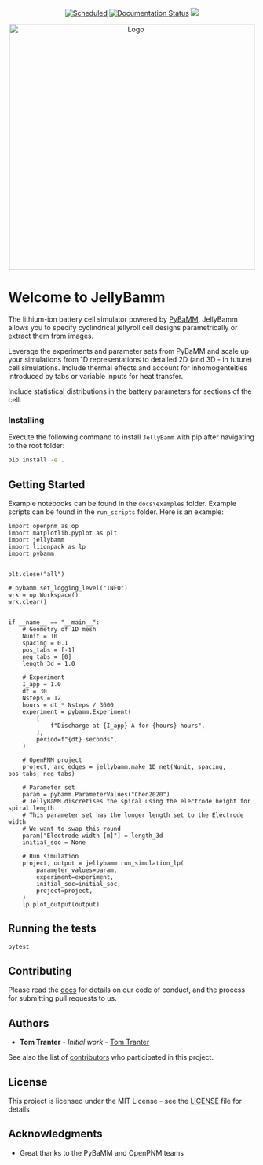 <p align="center">
  <a href="https://github.com/TomTranter/JellyBaMM/actions/workflows/ci.yml"><img src="https://github.com/TomTranter/JellyBaMM/actions/workflows/ci.yml/badge.svg?branch=main" alt="Scheduled"></a>
  <a href="https://jellybamm.readthedocs.io/en/latest/?badge=latest"><img src="https://readthedocs.org/projects/jellybamm/badge/?version=latest" alt="Documentation Status"></a>
  <a href="https://codecov.io/gh/TomTranter/JellyBaMM" > 
 <img src="https://codecov.io/gh/TomTranter/JellyBaMM/graph/badge.svg?token=U8IN5ZME8E"/> 
 </a>
</p>

<p align="center">
<img src="docs\logo.jpg" width="500" height="500" alt="Logo">
</p>

# Welcome to JellyBamm

The lithium-ion battery cell simulator powered by [PyBaMM](https://www.pybamm.org/). JellyBamm allows you to specify cyclindrical jellyroll cell designs parametrically or extract them from images.

Leverage the experiments and parameter sets from PyBaMM and scale up your simulations from 1D representations to detailed 2D (and 3D - in future) cell simulations. Include thermal effects and account for inhomogenteities introduced by tabs or variable inputs for heat transfer.

Include statistical distributions in the battery parameters for sections of the cell.

### Installing

Execute the following command to install `JellyBamm` with pip after navigating to the root folder:

```bash
pip install -e .
```

## Getting Started

Example notebooks can be found in the `docs\examples` folder. Example scripts can be found in the `run_scripts` folder. Here is an example:

```
import openpnm as op
import matplotlib.pyplot as plt
import jellybamm
import liionpack as lp
import pybamm


plt.close("all")

# pybamm.set_logging_level("INFO")
wrk = op.Workspace()
wrk.clear()


if __name__ == "__main__":
    # Geometry of 1D mesh
    Nunit = 10
    spacing = 0.1
    pos_tabs = [-1]
    neg_tabs = [0]
    length_3d = 1.0

    # Experiment
    I_app = 1.0
    dt = 30
    Nsteps = 12
    hours = dt * Nsteps / 3600
    experiment = pybamm.Experiment(
        [
            f"Discharge at {I_app} A for {hours} hours",
        ],
        period=f"{dt} seconds",
    )

    # OpenPNM project
    project, arc_edges = jellybamm.make_1D_net(Nunit, spacing, pos_tabs, neg_tabs)

    # Parameter set
    param = pybamm.ParameterValues("Chen2020")
    # JellyBaMM discretises the spiral using the electrode height for spiral length
    # This parameter set has the longer length set to the Electrode width
    # We want to swap this round
    param["Electrode width [m]"] = length_3d
    initial_soc = None

    # Run simulation
    project, output = jellybamm.run_simulation_lp(
        parameter_values=param,
        experiment=experiment,
        initial_soc=initial_soc,
        project=project,
    )
    lp.plot_output(output)
```

## Running the tests

```bash
pytest
```


## Contributing

Please read the [docs](https://jellybamm.readthedocs.io/en/latest/?badge=latest) for details on our code of conduct, and the process for submitting pull requests to us.


## Authors

- **Tom Tranter** - _Initial work_ - [Tom Tranter](https://github.com/TomTranter)

See also the list of [contributors](https://github.com/TomTranter/JellyBaMM/contributors) who participated in this project.

## License

This project is licensed under the MIT License - see the [LICENSE](LICENSE) file for details

## Acknowledgments

- Great thanks to the PyBaMM and OpenPNM teams
